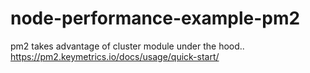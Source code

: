 # node-performance-example-pm2

pm2 takes advantage of cluster module under the hood..
https://pm2.keymetrics.io/docs/usage/quick-start/